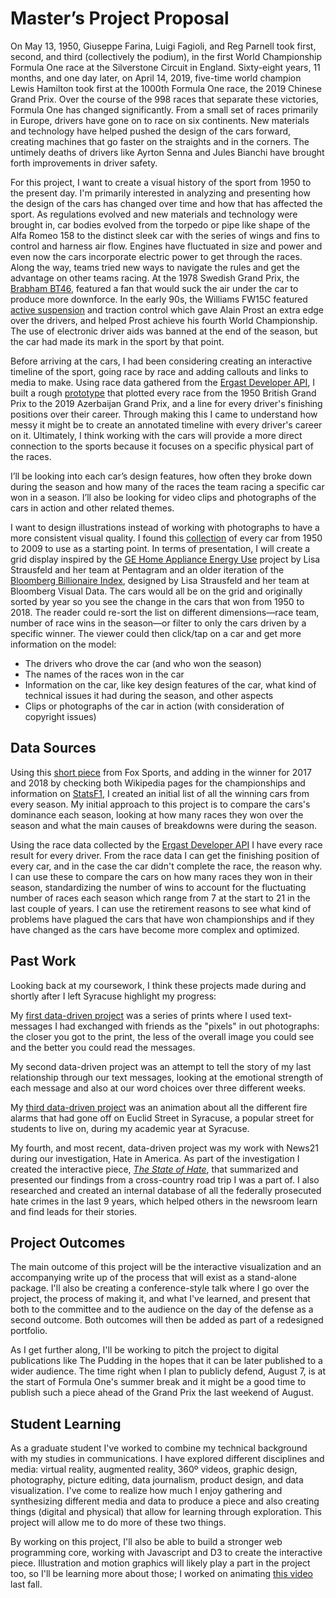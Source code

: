 # Master’s Project Proposal

On May 13, 1950, Giuseppe Farina, Luigi Fagioli, and Reg Parnell took first, second, and third (collectively the podium), in the first World Championship Formula One race at the Silverstone Circuit in England. Sixty-eight years, 11 months, and one day later, on April 14, 2019, five-time world champion Lewis Hamilton took first at the 1000th Formula One race, the 2019 Chinese Grand Prix. Over the course of the 998 races that separate these victories, Formula One has changed significantly. From a small set of races primarily in Europe, drivers have gone on to race on six continents. New materials and technology have helped pushed the design of the cars forward, creating machines that go faster on the straights and in the corners. The untimely deaths of drivers like Ayrton Senna and Jules Bianchi have brought forth improvements in driver safety.

For this project, I want to create a visual history of the sport from 1950 to the present day. I'm primarily interested in analyzing and presenting how the design of the cars has changed over time and how that has affected the sport. As regulations evolved and new materials and technology were brought in, car bodies evolved from the torpedo or pipe like shape of the Alfa Romeo 158 to the distinct sleek car with the series of wings and fins to control and harness air flow. Engines have fluctuated in size and power and even now the cars incorporate electric power to get through the races. Along the way, teams tried new ways to navigate the rules and get the advantage on other teams racing. At the 1978 Swedish Grand Prix, the [Brabham BT46](https://www.youtube.com/watch?v=pukIEuzgd3U), featured a fan that would suck the air under the car to produce more downforce. In the early 90s, the Williams FW15C featured [active suspension](https://www.youtube.com/watch?v=7AME4v3qZkc) and traction control which gave Alain Prost an extra edge over the drivers, and helped Prost achieve his fourth World Championship. The use of electronic driver aids was banned at the end of the season, but the car had made its mark in the sport by that point.

Before arriving at the cars, I had been considering creating an interactive timeline of the sport, going race by race and adding callouts and links to media to make. Using race data gathered from the [Ergast Developer API](https://ergast.com/mrd/), I built a rough [prototype](http://lennymartinez.com/vis-thesis/prototype/line-chart-all.html) that plotted every race from the 1950 British Grand Prix to the 2019 Azerbaijan Grand Prix, and a line for every driver's finishing positions over their career. Through making this I came to understand how messy it might be to create an annotated timeline with every driver's career on it. Ultimately, I think working with the cars will provide a more direct connection to the sports because it focuses on a specific physical part of the races.

I’ll be looking into each car’s design features, how often they broke down during the season and how many of the races the team racing a specific car won in a season. I’ll also be looking for video clips and photographs of the cars in action and other related themes.

I want to design illustrations instead of working with photographs to have a more consistent visual quality. I found this [collection](https://racingotaku.files.wordpress.com/2009/06/f1cars_50-091.jpg) of every car from 1950 to 2009 to use as a starting point. In terms of presentation, I will create a grid display inspired by the [GE Home Appliance Energy Use](https://informationart.com/projects/cravath) project by Lisa Strausfeld and her team at Pentagram and an older iteration of the [Bloomberg Billionaire Index](https://informationart.com/projects/bloomberg-billionaires), designed by Lisa Strausfeld and her team at Bloomberg Visual Data. The cars would all be on the grid and originally sorted by year so you see the change in the cars that won from 1950 to 2018. The reader could re-sort the list on different dimensions—race team, number of race wins in the season—or filter to only the cars driven by a specific winner. The viewer could then click/tap on a car and get more information on the model:

* The drivers who drove the car (and who won the season)
* The names of the races won in the car
* Information on the car, like key design features of the car, what kind of technical issues it had during the season, and other aspects
* Clips or photographs of the car in action (with consideration of copyright issues)

## Data Sources

Using this [short piece](https://www.foxsports.com/motor/gallery/images-f1-cars-championship-winning-022717) from Fox Sports, and adding in the winner for 2017 and 2018 by checking both Wikipedia pages for the championships and information on [StatsF1](https://www.statsf1.com/en/default.aspx#), I created an initial list of all the winning cars from every season. My initial approach to this project is to compare the cars's dominance each season, looking at how many races they won over the season and what the main causes of breakdowns were during the season.

Using the race data collected by the [Ergast Developer API](http://ergast.com/mrd/) I have every race result for every driver. From the race data I can get the finishing position of every car, and in the case the car didn't complete the race, the reason why. I can use these to compare the cars on how many races they won in their season, standardizing the number of wins to account for the fluctuating number of races each season which range from 7 at the start to 21 in the last couple of years. I can use the retirement reasons to see what kind of problems have plagued the cars that have won championships and if they have changed as the cars have become more complex and optimized.

## Past Work

Looking back at my coursework, I think these projects made during and shortly after I left Syracuse highlight my progress:

My [first data-driven project](https://www.dropbox.com/sh/3bp65gt2y2wtbet/AACzRk4bMA22OYy6PSqOuvLpa?dl=0) was a series of prints where I used text-messages I had exchanged with friends as the "pixels" in out photographs: the closer you got to the print, the less of the overall image you could see and the better you could read the messages.

My second data-driven project was an attempt to tell the story of my last relationship through our text messages, looking at the emotional strength of each message and also at our word choices over three different weeks.

My [third data-driven project](https://www.instagram.com/p/BiNgylbgKCq/?utm_source=ig_web_copy_link) was an animation about all the different fire alarms that had gone off on Euclid Street in Syracuse, a popular street for students to live on, during my academic year at Syracuse.

My fourth, and most recent, data-driven project was my work with News21 during our investigation, Hate in America. As part of the investigation I created the interactive piece, _[The State of Hate](https://hateinamerica.news21.com/roadtrip/)_, that summarized and presented our findings from a cross-country road trip I was a part of. I also researched and created an internal database of all the federally prosecuted hate crimes in the last 9 years, which helped others in the newsroom learn and find leads for their stories.

## Project Outcomes

The main outcome of this project will be the interactive visualization and an accompanying write up of the process that will exist as a stand-alone package. I'll also be creating a conference-style talk where I go over the project, the process of making it, and what I've learned, and present that both to the committee and to the audience on the day of the defense as a second outcome. Both outcomes will then be added as part of a redesigned portfolio.

As I get further along, I'll be working to pitch the project to digital publications like The Pudding in the hopes that it can be later published to a wider audience. The time right when I plan to publicly defend, August 7, is at the start of Formula One's summer break and it might be a good time to publish such a piece ahead of the Grand Prix the last weekend of August.

## Student Learning

As a graduate student I've worked to combine my technical background with my studies in communications. I have explored different disciplines and media: virtual reality, augmented reality, 360º videos, graphic design, photography, picture editing, data journalism, product design, and data visualization. I've come to realize how much I enjoy gathering and synthesizing different media and data to produce a piece and also creating things (digital and physical) that allow for learning through exploration. This project will allow me to do more of these two things.

By working on this project, I'll also be able to build a stronger web programming core, working with Javascript and D3 to create the interactive piece. Illustration and motion graphics will likely play a part in the project too, so I'll be learning more about those; I worked on animating [this video](https://www.youtube.com/watch?v=3foEvxBnh7o) last fall.